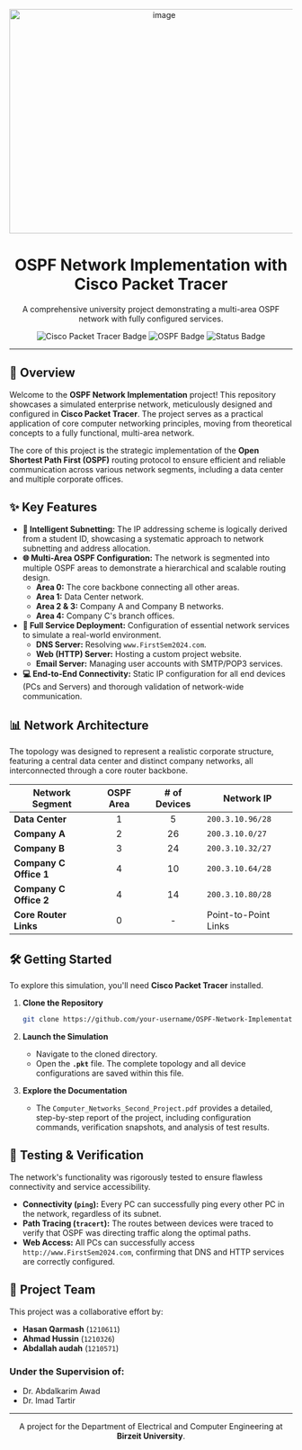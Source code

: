 <p align="center">
  <img width="535" height="399" alt="image" src="https://github.com/user-attachments/assets/2a394c8f-9d6a-47a2-bb47-e0558b32c8ee" />
</p>

<h1 align="center">OSPF Network Implementation with Cisco Packet Tracer</h1>

<p align="center">
  A comprehensive university project demonstrating a multi-area OSPF network with fully configured services.
</p>

<p align="center">
  <img src="https://img.shields.io/badge/Tech-Cisco_Packet_Tracer-00AEFF?style=for-the-badge&logo=cisco" alt="Cisco Packet Tracer Badge"/>
  <img src="https://img.shields.io/badge/Protocol-OSPF-FF6600?style=for-the-badge" alt="OSPF Badge"/>
  <img src="https://img.shields.io/badge/Status-Completed-brightgreen?style=for-the-badge" alt="Status Badge"/>
</p>

---

## 🚀 Overview

Welcome to the **OSPF Network Implementation** project! This repository showcases a simulated enterprise network, meticulously designed and configured in **Cisco Packet Tracer**. The project serves as a practical application of core computer networking principles, moving from theoretical concepts to a fully functional, multi-area network.

The core of this project is the strategic implementation of the **Open Shortest Path First (OSPF)** routing protocol to ensure efficient and reliable communication across various network segments, including a data center and multiple corporate offices.

## ✨ Key Features

-   **🧠 Intelligent Subnetting:** The IP addressing scheme is logically derived from a student ID, showcasing a systematic approach to network subnetting and address allocation.
-   **🌐 Multi-Area OSPF Configuration:** The network is segmented into multiple OSPF areas to demonstrate a hierarchical and scalable routing design.
    -   **Area 0:** The core backbone connecting all other areas.
    -   **Area 1:** Data Center network.
    -   **Area 2 & 3:** Company A and Company B networks.
    -   **Area 4:** Company C's branch offices.
-   **🔧 Full Service Deployment:** Configuration of essential network services to simulate a real-world environment.
    -   **DNS Server:** Resolving `www.FirstSem2024.com`.
    -   **Web (HTTP) Server:** Hosting a custom project website.
    -   **Email Server:** Managing user accounts with SMTP/POP3 services.
-   **💻 End-to-End Connectivity:** Static IP configuration for all end devices (PCs and Servers) and thorough validation of network-wide communication.

## 📊 Network Architecture

The topology was designed to represent a realistic corporate structure, featuring a central data center and distinct company networks, all interconnected through a core router backbone.

| Network Segment       | OSPF Area | # of Devices | Network IP          |
| --------------------- | :-------: | :----------: | ------------------- |
| **Data Center**       |     1     |      5       | `200.3.10.96/28`    |
| **Company A**         |     2     |      26      | `200.3.10.0/27`     |
| **Company B**         |     3     |      24      | `200.3.10.32/27`    |
| **Company C Office 1**|     4     |      10      | `200.3.10.64/28`    |
| **Company C Office 2**|     4     |      14      | `200.3.10.80/28`    |
| **Core Router Links** |     0     |      -       | Point-to-Point Links|

## 🛠️ Getting Started

To explore this simulation, you'll need **Cisco Packet Tracer** installed.

1.  **Clone the Repository**
    ```bash
    git clone https://github.com/your-username/OSPF-Network-Implementation.git
    ```

2.  **Launch the Simulation**
    -   Navigate to the cloned directory.
    -   Open the **`.pkt`** file. The complete topology and all device configurations are saved within this file.

3.  **Explore the Documentation**
    -   The `Computer_Networks_Second_Project.pdf` provides a detailed, step-by-step report of the project, including configuration commands, verification snapshots, and analysis of test results.

## 🔬 Testing & Verification

The network's functionality was rigorously tested to ensure flawless connectivity and service accessibility.

*   **Connectivity (`ping`):** Every PC can successfully ping every other PC in the network, regardless of its subnet.
*   **Path Tracing (`tracert`):** The routes between devices were traced to verify that OSPF was directing traffic along the optimal paths.
*   **Web Access:** All PCs can successfully access `http://www.FirstSem2024.com`, confirming that DNS and HTTP services are correctly configured.


## 👥 Project Team

This project was a collaborative effort by:

-   **Hasan Qarmash** (`1210611`)
-   **Ahmad Hussin** (`1210326`)
-   **Abdallah audah** (`1210571`)

### Under the Supervision of:

-   Dr. Abdalkarim Awad
-   Dr. Imad Tartir

---

<p align="center">
  A project for the Department of Electrical and Computer Engineering at <strong>Birzeit University</strong>.
</p>
